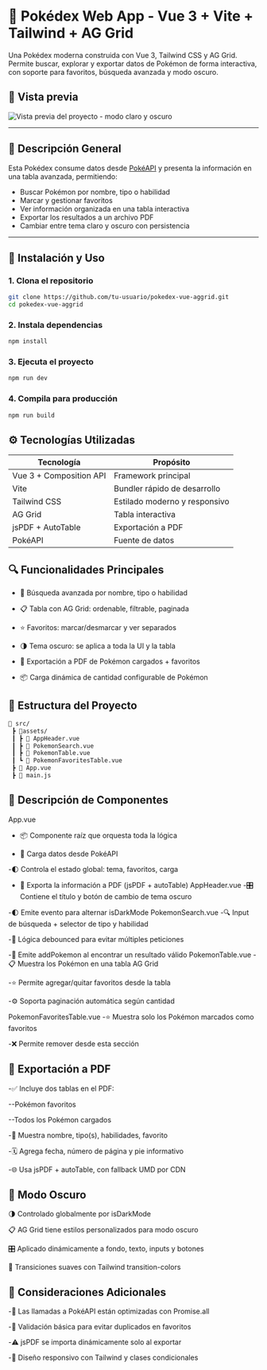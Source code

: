 # 🧩 Pokédex Web App - Vue 3 + Vite + Tailwind + AG Grid

Una Pokédex moderna construida con Vue 3, Tailwind CSS y AG Grid. Permite buscar, explorar y exportar datos de Pokémon de forma interactiva, con soporte para favoritos, búsqueda avanzada y modo oscuro.

## 📸 Vista previa

![Vista previa del proyecto - modo claro y oscuro](./preview.png)

---

## 🧠 Descripción General

Esta Pokédex consume datos desde [PokéAPI](https://pokeapi.co/) y presenta la información en una tabla avanzada, permitiendo:

- Buscar Pokémon por nombre, tipo o habilidad
- Marcar y gestionar favoritos
- Ver información organizada en una tabla interactiva
- Exportar los resultados a un archivo PDF
- Cambiar entre tema claro y oscuro con persistencia

---

## 🚀 Instalación y Uso

### 1. Clona el repositorio

```bash
git clone https://github.com/tu-usuario/pokedex-vue-aggrid.git
cd pokedex-vue-aggrid
```
### 2. Instala dependencias
```bash
npm install
```
### 3. Ejecuta el proyecto
```bash
npm run dev
```
### 4. Compila para producción
```bash
npm run build
```
## ⚙️ Tecnologías Utilizadas
| Tecnología              | Propósito                     |
| ----------------------- | ----------------------------- |
| Vue 3 + Composition API | Framework principal           |
| Vite                    | Bundler rápido de desarrollo  |
| Tailwind CSS            | Estilado moderno y responsivo |
| AG Grid                 | Tabla interactiva             |
| jsPDF + AutoTable       | Exportación a PDF             |
| PokéAPI                 | Fuente de datos               |

## 🔍 Funcionalidades Principales
- 🔎 Búsqueda avanzada por nombre, tipo o habilidad

- 📋 Tabla con AG Grid: ordenable, filtrable, paginada

- ⭐ Favoritos: marcar/desmarcar y ver separados

- 🌗 Tema oscuro: se aplica a toda la UI y la tabla

- 📄 Exportación a PDF de Pokémon cargados + favoritos

- 📦 Carga dinámica de cantidad configurable de Pokémon

## 🧱 Estructura del Proyecto
```bash
📁 src/
 ┣ 📂assets/
 ┃ ┣ 📄 AppHeader.vue
 ┃ ┣ 📄 PokemonSearch.vue
 ┃ ┣ 📄 PokemonTable.vue
 ┃ ┗ 📄 PokemonFavoritesTable.vue
 ┣ 📄 App.vue
 ┣ 📄 main.js
```
## 🧠 Descripción de Componentes
App.vue
- 📦 Componente raíz que orquesta toda la lógica

- 🔁 Carga datos desde PokéAPI

-🌓 Controla el estado global: tema, favoritos, carga

- 📄 Exporta la información a PDF (jsPDF + autoTable)
AppHeader.vue
-🎛 Contiene el título y botón de cambio de tema oscuro

-🌓 Emite evento para alternar isDarkMode
PokemonSearch.vue
-🔍 Input de búsqueda + selector de tipo y habilidad

-🔁 Lógica debounced para evitar múltiples peticiones

-🔗 Emite addPokemon al encontrar un resultado válido
PokemonTable.vue
-📋 Muestra los Pokémon en una tabla AG Grid

-⭐ Permite agregar/quitar favoritos desde la tabla

-⚙️ Soporta paginación automática según cantidad

PokemonFavoritesTable.vue
-⭐ Muestra solo los Pokémon marcados como favoritos

-❌ Permite remover desde esta sección

## 📄 Exportación a PDF
-✅ Incluye dos tablas en el PDF:

--Pokémon favoritos

--Todos los Pokémon cargados

-📝 Muestra nombre, tipo(s), habilidades, favorito

-🗓 Agrega fecha, número de página y pie informativo

-🌐 Usa jsPDF + autoTable, con fallback UMD por CDN

##  🎨 Modo Oscuro
🌗 Controlado globalmente por isDarkMode

📋 AG Grid tiene estilos personalizados para modo oscuro

🎛 Aplicado dinámicamente a fondo, texto, inputs y botones

🎨 Transiciones suaves con Tailwind transition-colors

## 🧪 Consideraciones Adicionales
-📶 Las llamadas a PokéAPI están optimizadas con Promise.all

-🧼 Validación básica para evitar duplicados en favoritos

-⚠️ jsPDF se importa dinámicamente solo al exportar

-📱 Diseño responsivo con Tailwind y clases condicionales

